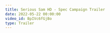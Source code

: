```yaml
---
title: Serious Sam HD - Spec Campaign Trailer
date: 2022-05-22 00:00:00
video_id: BpIVc6fGjBo
type: Trailer
---
```

